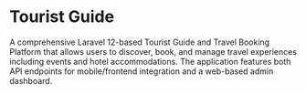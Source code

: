 # Tourist Guide
A comprehensive Laravel 12-based Tourist Guide and Travel Booking Platform that allows users to discover, book, and manage travel experiences including events and hotel accommodations. The application features both API endpoints for mobile/frontend integration and a web-based admin dashboard.
